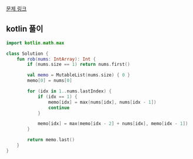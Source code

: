 [문제 링크](https://leetcode.com/problems/house-robber/description/)


## kotlin 풀이
```kotlin
import kotlin.math.max

class Solution {
    fun rob(nums: IntArray): Int {
        if (nums.size == 1) return nums.first()

        val memo = MutableList(nums.size) { 0 }
        memo[0] = nums[0]

        for (idx in 1..nums.lastIndex) {
            if (idx == 1) {
                memo[idx] = max(nums[idx], nums[idx - 1])
                continue
            }

            memo[idx] = max(memo[idx - 2] + nums[idx], memo[idx - 1])
        }

        return memo.last()
    }
}
```
